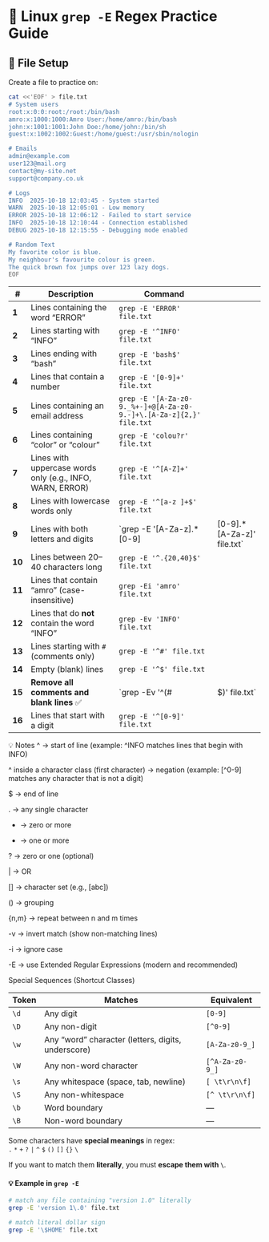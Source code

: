 # 🧩 Linux `grep -E` Regex Practice Guide

## 📘 File Setup
Create a file to practice on:
```bash
cat <<'EOF' > file.txt
# System users
root:x:0:0:root:/root:/bin/bash
amro:x:1000:1000:Amro User:/home/amro:/bin/bash
john:x:1001:1001:John Doe:/home/john:/bin/sh
guest:x:1002:1002:Guest:/home/guest:/usr/sbin/nologin

# Emails
admin@example.com
user123@mail.org
contact@my-site.net
support@company.co.uk

# Logs
INFO  2025-10-18 12:03:45 - System started
WARN  2025-10-18 12:05:01 - Low memory
ERROR 2025-10-18 12:06:12 - Failed to start service
INFO  2025-10-18 12:10:44 - Connection established
DEBUG 2025-10-18 12:15:55 - Debugging mode enabled

# Random Text
My favorite color is blue.
My neighbour's favourite colour is green.
The quick brown fox jumps over 123 lazy dogs.
EOF
```
| #      | Description                                               | Command                                                             |                            |
| ------ | --------------------------------------------------------- | ------------------------------------------------------------------- | -------------------------- |
| **1**  | Lines containing the word “ERROR”                         | `grep -E 'ERROR' file.txt`                                          |                            |
| **2**  | Lines starting with “INFO”                                | `grep -E '^INFO' file.txt`                                          |                            |
| **3**  | Lines ending with “bash”                                  | `grep -E 'bash$' file.txt`                                          |                            |
| **4**  | Lines that contain a number                               | `grep -E '[0-9]+' file.txt`                                         |                            |
| **5**  | Lines containing an email address                         | `grep -E '[A-Za-z0-9._%+-]+@[A-Za-z0-9.-]+\.[A-Za-z]{2,}' file.txt` |                            |
| **6**  | Lines containing “color” or “colour”                      | `grep -E 'colou?r' file.txt`                                        |                            |
| **7**  | Lines with uppercase words only (e.g., INFO, WARN, ERROR) | `grep -E '^[A-Z]+' file.txt`                                        |                            |
| **8**  | Lines with lowercase words only                           | `grep -E '^[a-z ]+$' file.txt`                                      |                            |
| **9**  | Lines with both letters and digits                        | `grep -E '[A-Za-z].*[0-9]                                           | [0-9].*[A-Za-z]' file.txt` |
| **10** | Lines between 20–40 characters long                       | `grep -E '^.{20,40}$' file.txt`                                     |                            |
| **11** | Lines that contain “amro” (case-insensitive)              | `grep -Ei 'amro' file.txt`                                          |                            |
| **12** | Lines that do **not** contain the word “INFO”             | `grep -Ev 'INFO' file.txt`                                          |                            |
| **13** | Lines starting with `#` (comments only)                   | `grep -E '^#' file.txt`                                             |                            |
| **14** | Empty (blank) lines                                       | `grep -E '^$' file.txt`                                             |                            |
| **15** | **Remove all comments and blank lines** ✅                | `grep -Ev '^(#|$)' file.txt` |
| **16** | Lines that start with a digit | `grep -E '^[0-9]' file.txt` |


💡 Notes
^ → start of line (example: ^INFO matches lines that begin with INFO)

^ inside a character class (first character) → negation (example: [^0-9] matches any character that is not a digit)

$ → end of line

. → any single character

* → zero or more

+ → one or more

? → zero or one (optional)

| → OR

[] → character set (e.g., [abc])

() → grouping

{n,m} → repeat between n and m times

-v → invert match (show non-matching lines)

-i → ignore case

-E → use Extended Regular Expressions (modern and recommended)

Special Sequences (Shortcut Classes)

| Token | Matches                                            | Equivalent      |
| ----- | -------------------------------------------------- | --------------- |
| `\d`  | Any digit                                          | `[0-9]`         |
| `\D`  | Any non-digit                                      | `[^0-9]`        |
| `\w`  | Any “word” character (letters, digits, underscore) | `[A-Za-z0-9_]`  |
| `\W`  | Any non-word character                             | `[^A-Za-z0-9_]` |
| `\s`  | Any whitespace (space, tab, newline)               | `[ \t\r\n\f]`   |
| `\S`  | Any non-whitespace                                 | `[^ \t\r\n\f]`  |
| `\b`  | Word boundary                                      | —               |
| `\B`  | Non-word boundary                                  | —               |

Some characters have **special meanings** in regex:  
`.` `*` `+` `?` `|` `^` `$` `()` `[]` `{}` `\`

If you want to match them **literally**, you must **escape them with `\`**.
#### 💡 Example in `grep -E`
```bash
# match any file containing "version 1.0" literally
grep -E 'version 1\.0' file.txt

# match literal dollar sign
grep -E '\$HOME' file.txt
